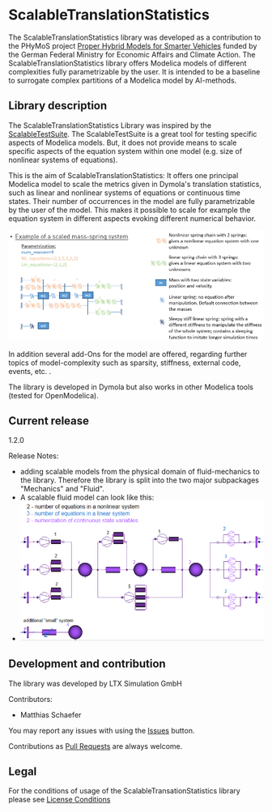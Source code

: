ScalableTranslationStatistics
=================

The ScalableTranslationStatistics library was developed as a contribution to the PHyMoS  project [Proper Hybrid Models for Smarter Vehicles](https://phymos.de/) funded by the German Federal Ministry for Economic Affairs and Climate Action.
The ScalableTranslationStatistics library offers Modelica models of different complexities fully parametrizable by the user. It is intended to be a baseline to surrogate complex partitions of a Modelica model by AI-methods. 

## Library description

The ScalableTranslationStatistics Library was inspired by the [ScalableTestSuite](https://github.com/casella/ScalableTestSuite). The ScalableTestSuite is a great tool for testing specific aspects of Modelica models. But, it does not provide means to scale specific aspects of the equation system within one model (e.g. size of nonlinear systems of equations). 

This is the aim of ScalableTranslationStatistics: It offers one principal Modelica model to scale the metrics given in Dymola's translation statistics, such as linear and nonlinear systems of equations or continuous time states. Their number of occurrences in the model are fully parametrizable by the user of the model. This makes it possible to scale for example the equation system in different aspects evoking different numerical behavior.

![Principle structure of the scalable mechanical model](https://github.com/ltx-simulation/ScalableTranslationStatistics/blob/main/ScalableTranslationStatistics/Resources/Example_ScalableModel.png)

In addition several add-Ons for the model are offered, regarding further topics of model-complexity such as sparsity, stiffness, external code, events, etc. .

The library is developed in Dymola but also works in other Modelica tools (tested for OpenModelica).


## Current release

1.2.0 

Release Notes:

- adding scalable models from the physical domain of fluid-mechanics to the library. Therefore the library is split into the two major subpackages "Mechanics" and "Fluid".
- A scalable fluid model can look like this:
- ![Principle structure of the scalable fluid model](https://github.com/ltx-simulation/ScalableTranslationStatistics/blob/main/ScalableTranslationStatistics/Resources/Example_FluidModel.png)



## Development and contribution
The library was developed by LTX Simulation GmbH

Contributors:
- Matthias Schaefer

You may report any issues with using the [Issues](https://github.com/ltx-simulation/ScalableTranslationStatistics/issues) button.

Contributions as [Pull Requests](https://github.com/ltx-simulation/ScalableTranslationStatistics/pulls) are always welcome.

## Legal
For the conditions of usage of the ScalableTransationStatistics library please see [License Conditions](./License.md)
